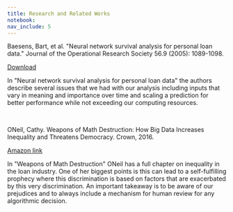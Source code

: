 ```yaml
---
title: Research and Related Works
notebook:
nav_include: 5
---
```



Baesens, Bart, et al. "Neural network survival analysis for personal
loan data." Journal of the Operational Research Society 56.9 (2005):
1089-1098.

<a href="research/Baesens.pdf">Download</a>

In "Neural network survival analysis for personal loan data" the authors
describe several issues that we had with our analysis including inputs
that vary in meaning and importance over time and scaling a prediction
for better performance while not exceeding our computing resources.

<br />

ONeil, Cathy. Weapons of Math Destruction: How Big Data Increases Inequality 
and Threatens Democracy. Crown, 2016.

<a href="https://www.amazon.com/Weapons-Math-Destruction-Increases-Inequality/dp/0553418815">Amazon link</a>

In "Weapons of Math Destruction" ONeil has a full chapter on inequality in 
the loan industry. One of her biggest points is this can lead to a 
self-fulfilling prophecy where this discrimination is based on factors that
are exacerbated by this very discrimination. An important takeaway is to be
aware of our prejudices and to always include a mechanism for human review
for any algorithmic decision. 
